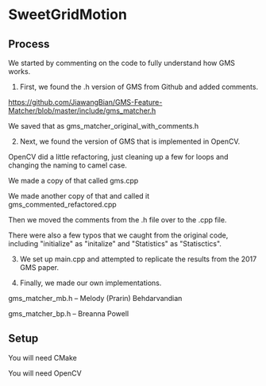 # SweetGridMotion

## Process
We started by commenting on the code to fully understand how GMS works.

1) First, we found the .h version of GMS from Github and added comments.

https://github.com/JiawangBian/GMS-Feature-Matcher/blob/master/include/gms_matcher.h

We saved that as gms_matcher_original_with_comments.h

2) Next, we found the version of GMS that is implemented in OpenCV.

OpenCV did a little refactoring, just cleaning up a few for loops and changing the naming to camel case.

We made a copy of that called gms.cpp

We made another copy of that and called it gms_commented_refactored.cpp

Then we moved the comments from the .h file over to the .cpp file.

There were also a few typos that we caught from the original code, including "initialize" as "initalize" and "Statistics" as "Statisctics".

3) We set up main.cpp and attempted to replicate the results from the 2017 GMS paper.

4) Finally, we made our own implementations.

gms_matcher_mb.h – Melody (Prarin) Behdarvandian

gms_matcher_bp.h – Breanna Powell

## Setup
You will need CMake

You will need OpenCV
